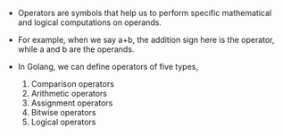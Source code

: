 * Operators are symbols that help us to perform specific mathematical and logical computations on operands. 
* For example, when we say a+b, the addition sign here is the operator, while a and b are the operands. 
* In Golang, we can define operators of five types, 
   
   1. Comparison operators
   2. Arithmetic operators 
   3. Assignment operators
   4. Bitwise operators
   5. Logical operators
   

